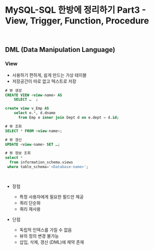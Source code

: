 # MySQL-SQL 한방에 정리하기 Part3 - View, Trigger, Function, Procedure

<br>

## DML (Data Manipulation Language)

### View

- 사용하기 편하게, 쉽게 만드는 가상 테이블
- 저장공간이 따로 없고 텍스트로 저장

```sql
# 뷰 생성
CREATE VIEW <view-name> AS
    SELECT …  ;

create view v_Emp AS
	select e.*, d.dname
	  from Emp e inner join Dept d on e.dept = d.id;

# 뷰 조회
SELECT * FROM <view-name>;

# 뷰 갱신
UPDATE <view-name> SET …;

# 뷰 정보 조회
select *
  from information_schema.views
 where table_schema='<Database-name>';
```

<br>

- 장점

  - 특정 사용자에게 필요한 필드만 제공
  - 쿼리 단순화
  - 쿼리 재사용

- 단점
  - 독립적 인덱스를 가질 수 없음
  - 뷰의 정의 변경 불가능
  - 삽입, 삭제, 갱신 (DML)에 제약 존재
